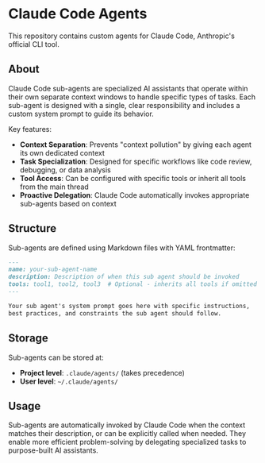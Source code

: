 # Claude Code Agents

This repository contains custom agents for Claude Code, Anthropic's official CLI tool.

## About

Claude Code sub-agents are specialized AI assistants that operate within their own separate context windows to handle specific types of tasks. Each sub-agent is designed with a single, clear responsibility and includes a custom system prompt to guide its behavior.

Key features:

- **Context Separation**: Prevents "context pollution" by giving each agent its own dedicated context
- **Task Specialization**: Designed for specific workflows like code review, debugging, or data analysis
- **Tool Access**: Can be configured with specific tools or inherit all tools from the main thread
- **Proactive Delegation**: Claude Code automatically invokes appropriate sub-agents based on context

## Structure

Sub-agents are defined using Markdown files with YAML frontmatter:

```markdown
---
name: your-sub-agent-name
description: Description of when this sub agent should be invoked
tools: tool1, tool2, tool3  # Optional - inherits all tools if omitted
---

Your sub agent's system prompt goes here with specific instructions,
best practices, and constraints the sub agent should follow.
```

## Storage

Sub-agents can be stored at:

- **Project level**: `.claude/agents/` (takes precedence)
- **User level**: `~/.claude/agents/`

## Usage

Sub-agents are automatically invoked by Claude Code when the context matches their description, or can be explicitly called when needed. They enable more efficient problem-solving by delegating specialized tasks to purpose-built AI assistants.
